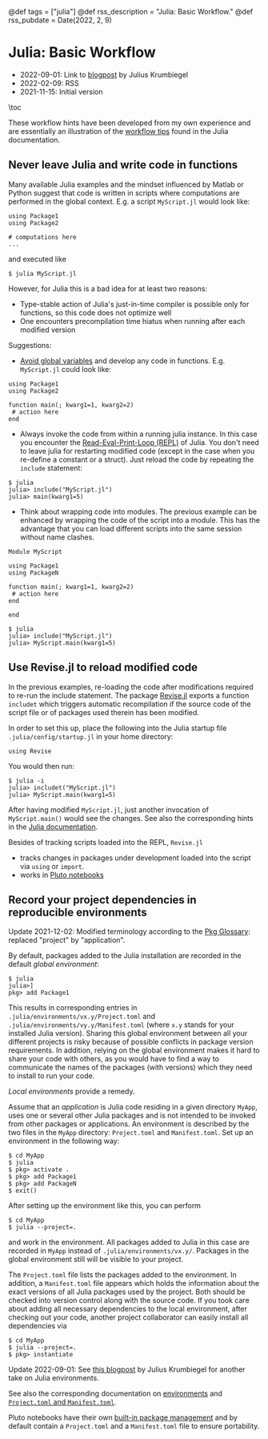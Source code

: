 @def tags = ["julia"]
@def rss_description = "Julia: Basic Workflow."
@def rss_pubdate = Date(2022, 2, 9)


# Julia: Basic Workflow

- 2022-09-01: Link to [blogpost](https://jkrumbiegel.com/pages/2022-08-26-pkg-introduction/) by Julius Krumbiegel
- 2022-02-09: RSS
- 2021-11-15: Initial version


\toc 

These workflow hints have been developed from my own experience and are essentially an illustration of the [workflow tips](https://docs.julialang.org/en/v1/manual/workflow-tips)  found in the Julia documentation. 

## Never leave Julia and  write code in functions

Many available Julia examples and  the mindset influenced by Matlab or Python suggest  that code is written in scripts where  computations are performed in the global context. E.g.  a script `MyScript.jl` would look like:

```
using Package1
using Package2

# computations here
...
```

and executed like

```
$ julia MyScript.jl
```


However, for Julia this is a bad idea for at  least two reasons:

-  Type-stable action of Julia's just-in-time compiler is possible only for functions, so this code does not optimize well
- One encounters precompilation time hiatus when running after each modified  version

Suggestions:

- [Avoid global variables](https://docs.julialang.org/en/v1/manual/performance-tips/#Avoid-global-variables) and develop any code in functions. E.g. `MyScript.jl` could look like:
```
using Package1
using Package2

function main(; kwarg1=1, kwarg2=2)
 # action here 
end
```

- Always invoke the code from within a running julia instance. In this   case you encounter the [Read-Eval-Print-Loop (REPL)](https://docs.julialang.org/en/v1/manual/workflow-tips/#REPL-based-workflow) of Julia. You don't need to leave julia for restarting modified code (except in the case when you re-define a constant or a struct). Just reload the code by repeating the `include` statement:


```
$ julia
julia> include("MyScript.jl")
julia> main(kwarg1=5)
```




-  Think about wrapping code into modules. The previous example can be enhanced by wrapping the code of the script into a module.
   This has the advantage that you can load different scripts into the same session without name clashes.

```
Module MyScript

using Package1
using PackageN

function main(; kwarg1=1, kwarg2=2)
 # action here 
end

end
```

```
$ julia
julia> include("MyScript.jl")
julia> MyScript.main(kwarg1=5)
```


## Use Revise.jl to reload modified code

In the previous examples, re-loading the code after modifications required to re-run the include statement. The package [Revise.jl](https://github.com/timholy/Revise.jl) exports a function `includet` which triggers automatic recompilation  if the source code of the script file or of packages used therein has been modified.


In order to set this up, place the following into the Julia startup file `.julia/config/startup.jl` in your home directory:

```
using Revise
``` 

You would then run:
```
$ julia -i
julia> includet("MyScript.jl")
julia> MyScript.main(kwarg1=5)
```
After having modified `MyScript.jl`, just another  invocation of `MyScript.main()`  would see the changes. See also the corresponding hints in the [Julia documentation](https://docs.julialang.org/en/v1/manual/workflow-tips/#Revise-based-workflows).

Besides of tracking scripts loaded into the REPL, `Revise.jl` 
- tracks changes in packages under development loaded into the script via `using` or `import`.
- works in [Pluto notebooks](https://github.com/fonsp/Pluto.jl)

## Record your project dependencies in reproducible environments


Update 2021-12-02: Modified terminology according to the [Pkg Glossary](https://pkgdocs.julialang.org/v1/glossary/#Glossary): replaced "project" by "application".



By default, packages added to the Julia installation are recorded in the default _global environment_:
```
$ julia
julia>]
pkg> add Package1
```
This results in  corresponding entries in  `.julia/environments/vx.y/Project.toml`  and `.julia/environments/vy.y/Manifest.toml`  (where `x.y` stands for your installed Julia version).
Sharing this global  environment between all your different projects is risky because of possible conflicts in package version requirements. In addition, relying on the global environment makes it hard to share your code with others, as you would have to find a way to communicate the names of the  packages (with versions) which they need to install to run your code.



_Local environments_ provide a remedy.

Assume that an  _application_ is Julia code residing in a given directory `MyApp`, uses one or several other Julia packages and is not intended to be invoked from other packages or applications. An environment is described by the two files in the `MyApp` directory:  `Project.toml` and `Manifest.toml`.
Set up an environment in the following way:

```
$ cd MyApp
$ julia
$ pkg> activate .
$ pkg> add Package1
$ pkg> add PackageN
$ exit()
```
After setting up the environment like this, you can  perform

```
$ cd MyApp
$ julia --project=.
```
and work in the environment. All packages added  to Julia in this case are recorded in `MyApp` instead of `.julia/environments/vx.y/`. Packages in the global environment still will be visible to your project.


The  `Project.toml` file lists the packages added to the environment. In addition, a `Manifest.toml` file appears which holds the information about the exact versions of all Julia packages used by the project. Both  should be checked into version control along with the source code.
If you took care about adding all necessary dependencies to the local environment, after checking out your code, another project collaborator can easily install all dependencies via

```
$ cd MyApp
$ julia --project=.
$ pkg> instantiate
```

Update 2022-09-01: See [this blogpost](https://jkrumbiegel.com/pages/2022-08-26-pkg-introduction/) by Julius Krumbiegel for another take on Julia environments.

See also the corresponding documentation on [environments](https://pkgdocs.julialang.org/v1/environments/) and [`Project.toml` and 
`Manifest.toml`](https://pkgdocs.julialang.org/v1/toml-files/).


Pluto notebooks have their own [built-in package management](https://github.com/fonsp/Pluto.jl/wiki/%F0%9F%8E%81-Package-management) and by default     contain a `Project.toml` and a `Manifest.toml` file to ensure portability.

